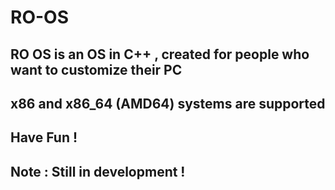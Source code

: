 # RO-OS
RO OS is an OS in C++ , created for people who want to customize their PC
-
x86 and x86_64 (AMD64) systems are supported 
-
Have Fun !
-
Note : Still in development !
-
